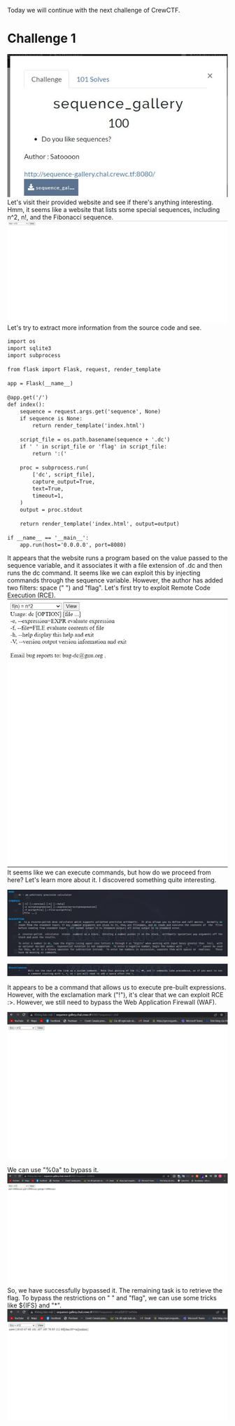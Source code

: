 Today we will continue with the next challenge of CrewCTF.


# Challenge 1
![1](./1.jpg)
Let's visit their provided website and see if there's anything interesting.
Hmm, it seems like a website that lists some special sequences, including n^2, n!, and the Fibonacci sequence.
![2](./2.jpg)
Let's try to extract more information from the source code and see.
```
import os
import sqlite3
import subprocess

from flask import Flask, request, render_template

app = Flask(__name__)

@app.get('/')
def index():
	sequence = request.args.get('sequence', None)
	if sequence is None:
		return render_template('index.html')

	script_file = os.path.basename(sequence + '.dc')
	if ' ' in script_file or 'flag' in script_file:
		return ':('

	proc = subprocess.run(
		['dc', script_file], 
		capture_output=True,
		text=True,
		timeout=1,
	)
	output = proc.stdout

	return render_template('index.html', output=output)

if __name__ == '__main__':
	app.run(host='0.0.0.0', port=8080)
```
It appears that the website runs a program based on the value passed to the sequence variable, and it associates it with a file extension of .dc and then runs the dc command. It seems like we can exploit this by injecting commands through the sequence variable. However, the author has added two filters: space (" ") and "flag".
Let's first try to exploit Remote Code Execution (RCE).
![3](./3.jpg)
It seems like we can execute commands, but how do we proceed from here? Let's learn more about it. I discovered something quite interesting.

![4](./4.jpg)

![5](./5.jpg)

It appears to be a command that allows us to execute pre-built expressions. However, with the exclamation mark ("!"), it's clear that we can exploit RCE :>. However, we still need to bypass the Web Application Firewall (WAF).

![6](./6.jpg)

We can use "%0a" to bypass it.
![7](./7.jpg)
So, we have successfully bypassed it. The remaining task is to retrieve the flag. To bypass the restrictions on " " and "flag", we can use some tricks like ${IFS} and "*".
![8](./8.jpg)
